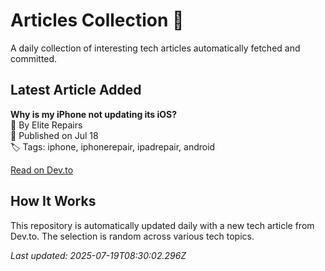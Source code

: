 # Articles Collection 📗

A daily collection of interesting tech articles automatically fetched and committed.

## Latest Article Added

**Why is my iPhone not updating its iOS?**  
👤 By Elite Repairs  
📅 Published on Jul 18  
🏷 Tags: iphone, iphonerepair, ipadrepair, android  

[Read on Dev.to](https://dev.to/elite_repairs/why-is-my-iphone-not-updating-its-ios-4m9d)

## How It Works

This repository is automatically updated daily with a new tech article from Dev.to. The selection is random across various tech topics.

_Last updated: 2025-07-19T08:30:02.296Z_
